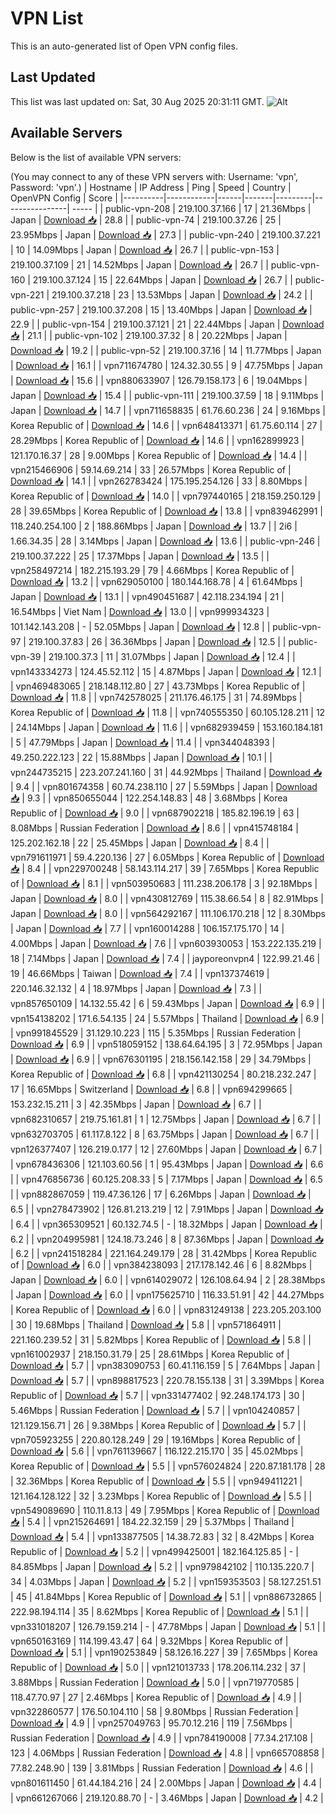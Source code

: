 # VPN List

This is an auto-generated list of Open VPN config files.

## Last Updated

This list was last updated on: Sat, 30 Aug 2025 20:31:11 GMT.
![Alt](https://repobeats.axiom.co/api/embed/186b98318ef1479477931607c1ad7d823f12451f.svg "Repobeats analytics image")

## Available Servers

Below is the list of available VPN servers:

(You may connect to any of these VPN servers with: Username: 'vpn', Password: 'vpn'.)
| Hostname | IP Address | Ping | Speed | Country | OpenVPN Config | Score |
|----------|------------|------|-------|---------|----------------| ----- |
| public-vpn-208 | 219.100.37.166 | 17 | 21.36Mbps | Japan | [Download 📥](./configs/server_0_JP.ovpn) | 28.8 |
| public-vpn-74 | 219.100.37.26 | 25 | 23.95Mbps | Japan | [Download 📥](./configs/server_1_JP.ovpn) | 27.3 |
| public-vpn-240 | 219.100.37.221 | 10 | 14.09Mbps | Japan | [Download 📥](./configs/server_2_JP.ovpn) | 26.7 |
| public-vpn-153 | 219.100.37.109 | 21 | 14.52Mbps | Japan | [Download 📥](./configs/server_3_JP.ovpn) | 26.7 |
| public-vpn-160 | 219.100.37.124 | 15 | 22.64Mbps | Japan | [Download 📥](./configs/server_4_JP.ovpn) | 26.7 |
| public-vpn-221 | 219.100.37.218 | 23 | 13.53Mbps | Japan | [Download 📥](./configs/server_5_JP.ovpn) | 24.2 |
| public-vpn-257 | 219.100.37.208 | 15 | 13.40Mbps | Japan | [Download 📥](./configs/server_6_JP.ovpn) | 22.9 |
| public-vpn-154 | 219.100.37.121 | 21 | 22.44Mbps | Japan | [Download 📥](./configs/server_7_JP.ovpn) | 21.1 |
| public-vpn-102 | 219.100.37.32 | 8 | 20.22Mbps | Japan | [Download 📥](./configs/server_8_JP.ovpn) | 19.2 |
| public-vpn-52 | 219.100.37.16 | 14 | 11.77Mbps | Japan | [Download 📥](./configs/server_9_JP.ovpn) | 16.1 |
| vpn711674780 | 124.32.30.55 | 9 | 47.75Mbps | Japan | [Download 📥](./configs/server_10_JP.ovpn) | 15.6 |
| vpn880633907 | 126.79.158.173 | 6 | 19.04Mbps | Japan | [Download 📥](./configs/server_11_JP.ovpn) | 15.4 |
| public-vpn-111 | 219.100.37.59 | 18 | 9.11Mbps | Japan | [Download 📥](./configs/server_12_JP.ovpn) | 14.7 |
| vpn711658835 | 61.76.60.236 | 24 | 9.16Mbps | Korea Republic of | [Download 📥](./configs/server_13_KR.ovpn) | 14.6 |
| vpn648413371 | 61.75.60.114 | 27 | 28.29Mbps | Korea Republic of | [Download 📥](./configs/server_14_KR.ovpn) | 14.6 |
| vpn162899923 | 121.170.16.37 | 28 | 9.00Mbps | Korea Republic of | [Download 📥](./configs/server_15_KR.ovpn) | 14.4 |
| vpn215466906 | 59.14.69.214 | 33 | 26.57Mbps | Korea Republic of | [Download 📥](./configs/server_16_KR.ovpn) | 14.1 |
| vpn262783424 | 175.195.254.126 | 33 | 8.80Mbps | Korea Republic of | [Download 📥](./configs/server_17_KR.ovpn) | 14.0 |
| vpn797440165 | 218.159.250.129 | 28 | 39.65Mbps | Korea Republic of | [Download 📥](./configs/server_18_KR.ovpn) | 13.8 |
| vpn839462991 | 118.240.254.100 | 2 | 188.86Mbps | Japan | [Download 📥](./configs/server_19_JP.ovpn) | 13.7 |
| 2i6 | 1.66.34.35 | 28 | 3.14Mbps | Japan | [Download 📥](./configs/server_20_JP.ovpn) | 13.6 |
| public-vpn-246 | 219.100.37.222 | 25 | 17.37Mbps | Japan | [Download 📥](./configs/server_21_JP.ovpn) | 13.5 |
| vpn258497214 | 182.215.193.29 | 79 | 4.66Mbps | Korea Republic of | [Download 📥](./configs/server_22_KR.ovpn) | 13.2 |
| vpn629050100 | 180.144.168.78 | 4 | 61.64Mbps | Japan | [Download 📥](./configs/server_23_JP.ovpn) | 13.1 |
| vpn490451687 | 42.118.234.194 | 21 | 16.54Mbps | Viet Nam | [Download 📥](./configs/server_24_VN.ovpn) | 13.0 |
| vpn999934323 | 101.142.143.208 | - | 52.05Mbps | Japan | [Download 📥](./configs/server_25_JP.ovpn) | 12.8 |
| public-vpn-97 | 219.100.37.83 | 26 | 36.36Mbps | Japan | [Download 📥](./configs/server_26_JP.ovpn) | 12.5 |
| public-vpn-39 | 219.100.37.3 | 11 | 31.07Mbps | Japan | [Download 📥](./configs/server_27_JP.ovpn) | 12.4 |
| vpn143334273 | 124.45.52.112 | 15 | 4.87Mbps | Japan | [Download 📥](./configs/server_28_JP.ovpn) | 12.1 |
| vpn469483065 | 218.148.112.80 | 27 | 43.73Mbps | Korea Republic of | [Download 📥](./configs/server_29_KR.ovpn) | 11.8 |
| vpn742578025 | 211.176.46.175 | 31 | 74.89Mbps | Korea Republic of | [Download 📥](./configs/server_30_KR.ovpn) | 11.8 |
| vpn740555350 | 60.105.128.211 | 12 | 24.14Mbps | Japan | [Download 📥](./configs/server_31_JP.ovpn) | 11.6 |
| vpn682939459 | 153.160.184.181 | 5 | 47.79Mbps | Japan | [Download 📥](./configs/server_32_JP.ovpn) | 11.4 |
| vpn344048393 | 49.250.222.123 | 22 | 15.88Mbps | Japan | [Download 📥](./configs/server_33_JP.ovpn) | 10.1 |
| vpn244735215 | 223.207.241.160 | 31 | 44.92Mbps | Thailand | [Download 📥](./configs/server_34_TH.ovpn) | 9.4 |
| vpn801674358 | 60.74.238.110 | 27 | 5.59Mbps | Japan | [Download 📥](./configs/server_35_JP.ovpn) | 9.3 |
| vpn850655044 | 122.254.148.83 | 48 | 3.68Mbps | Korea Republic of | [Download 📥](./configs/server_36_KR.ovpn) | 9.0 |
| vpn687902218 | 185.82.196.19 | 63 | 8.08Mbps | Russian Federation | [Download 📥](./configs/server_37_RU.ovpn) | 8.6 |
| vpn415748184 | 125.202.162.18 | 22 | 25.45Mbps | Japan | [Download 📥](./configs/server_38_JP.ovpn) | 8.4 |
| vpn791611971 | 59.4.220.136 | 27 | 6.05Mbps | Korea Republic of | [Download 📥](./configs/server_39_KR.ovpn) | 8.4 |
| vpn229700248 | 58.143.114.217 | 39 | 7.65Mbps | Korea Republic of | [Download 📥](./configs/server_40_KR.ovpn) | 8.1 |
| vpn503950683 | 111.238.206.178 | 3 | 92.18Mbps | Japan | [Download 📥](./configs/server_41_JP.ovpn) | 8.0 |
| vpn430812769 | 115.38.66.54 | 8 | 82.91Mbps | Japan | [Download 📥](./configs/server_42_JP.ovpn) | 8.0 |
| vpn564292167 | 111.106.170.218 | 12 | 8.30Mbps | Japan | [Download 📥](./configs/server_43_JP.ovpn) | 7.7 |
| vpn160014288 | 106.157.175.170 | 14 | 4.00Mbps | Japan | [Download 📥](./configs/server_44_JP.ovpn) | 7.6 |
| vpn603930053 | 153.222.135.219 | 18 | 7.14Mbps | Japan | [Download 📥](./configs/server_45_JP.ovpn) | 7.4 |
| jayporeonvpn4 | 122.99.21.46 | 19 | 46.66Mbps | Taiwan | [Download 📥](./configs/server_46_TW.ovpn) | 7.4 |
| vpn137374619 | 220.146.32.132 | 4 | 18.97Mbps | Japan | [Download 📥](./configs/server_47_JP.ovpn) | 7.3 |
| vpn857650109 | 14.132.55.42 | 6 | 59.43Mbps | Japan | [Download 📥](./configs/server_48_JP.ovpn) | 6.9 |
| vpn154138202 | 171.6.54.135 | 24 | 5.57Mbps | Thailand | [Download 📥](./configs/server_49_TH.ovpn) | 6.9 |
| vpn991845529 | 31.129.10.223 | 115 | 5.35Mbps | Russian Federation | [Download 📥](./configs/server_50_RU.ovpn) | 6.9 |
| vpn518059152 | 138.64.64.195 | 3 | 72.95Mbps | Japan | [Download 📥](./configs/server_51_JP.ovpn) | 6.9 |
| vpn676301195 | 218.156.142.158 | 29 | 34.79Mbps | Korea Republic of | [Download 📥](./configs/server_52_KR.ovpn) | 6.8 |
| vpn421130254 | 80.218.232.247 | 17 | 16.65Mbps | Switzerland | [Download 📥](./configs/server_53_CH.ovpn) | 6.8 |
| vpn694299665 | 153.232.15.211 | 3 | 42.35Mbps | Japan | [Download 📥](./configs/server_54_JP.ovpn) | 6.7 |
| vpn682310657 | 219.75.161.81 | 1 | 12.75Mbps | Japan | [Download 📥](./configs/server_55_JP.ovpn) | 6.7 |
| vpn632703705 | 61.117.8.122 | 8 | 63.75Mbps | Japan | [Download 📥](./configs/server_56_JP.ovpn) | 6.7 |
| vpn126377407 | 126.219.0.177 | 12 | 27.60Mbps | Japan | [Download 📥](./configs/server_57_JP.ovpn) | 6.7 |
| vpn678436306 | 121.103.60.56 | 1 | 95.43Mbps | Japan | [Download 📥](./configs/server_58_JP.ovpn) | 6.6 |
| vpn476856736 | 60.125.208.33 | 5 | 7.17Mbps | Japan | [Download 📥](./configs/server_59_JP.ovpn) | 6.5 |
| vpn882867059 | 119.47.36.126 | 17 | 6.26Mbps | Japan | [Download 📥](./configs/server_60_JP.ovpn) | 6.5 |
| vpn278473902 | 126.81.213.219 | 12 | 7.91Mbps | Japan | [Download 📥](./configs/server_61_JP.ovpn) | 6.4 |
| vpn365309521 | 60.132.74.5 | - | 18.32Mbps | Japan | [Download 📥](./configs/server_62_JP.ovpn) | 6.2 |
| vpn204995981 | 124.18.73.246 | 8 | 87.36Mbps | Japan | [Download 📥](./configs/server_63_JP.ovpn) | 6.2 |
| vpn241518284 | 221.164.249.179 | 28 | 31.42Mbps | Korea Republic of | [Download 📥](./configs/server_64_KR.ovpn) | 6.0 |
| vpn384238093 | 217.178.142.46 | 6 | 8.82Mbps | Japan | [Download 📥](./configs/server_65_JP.ovpn) | 6.0 |
| vpn614029072 | 126.108.64.94 | 2 | 28.38Mbps | Japan | [Download 📥](./configs/server_66_JP.ovpn) | 6.0 |
| vpn175625710 | 116.33.51.91 | 42 | 44.27Mbps | Korea Republic of | [Download 📥](./configs/server_67_KR.ovpn) | 6.0 |
| vpn831249138 | 223.205.203.100 | 30 | 19.68Mbps | Thailand | [Download 📥](./configs/server_68_TH.ovpn) | 5.8 |
| vpn571864911 | 221.160.239.52 | 31 | 5.82Mbps | Korea Republic of | [Download 📥](./configs/server_69_KR.ovpn) | 5.8 |
| vpn161002937 | 218.150.31.79 | 25 | 28.61Mbps | Korea Republic of | [Download 📥](./configs/server_70_KR.ovpn) | 5.7 |
| vpn383090753 | 60.41.116.159 | 5 | 7.64Mbps | Japan | [Download 📥](./configs/server_71_JP.ovpn) | 5.7 |
| vpn898817523 | 220.78.155.138 | 31 | 3.39Mbps | Korea Republic of | [Download 📥](./configs/server_72_KR.ovpn) | 5.7 |
| vpn331477402 | 92.248.174.173 | 30 | 5.46Mbps | Russian Federation | [Download 📥](./configs/server_73_RU.ovpn) | 5.7 |
| vpn104240857 | 121.129.156.71 | 26 | 9.38Mbps | Korea Republic of | [Download 📥](./configs/server_74_KR.ovpn) | 5.7 |
| vpn705923255 | 220.80.128.249 | 29 | 19.16Mbps | Korea Republic of | [Download 📥](./configs/server_75_KR.ovpn) | 5.6 |
| vpn761139667 | 116.122.215.170 | 35 | 45.02Mbps | Korea Republic of | [Download 📥](./configs/server_76_KR.ovpn) | 5.5 |
| vpn576024824 | 220.87.181.178 | 28 | 32.36Mbps | Korea Republic of | [Download 📥](./configs/server_77_KR.ovpn) | 5.5 |
| vpn949411221 | 121.164.128.122 | 32 | 3.23Mbps | Korea Republic of | [Download 📥](./configs/server_78_KR.ovpn) | 5.5 |
| vpn549089690 | 110.11.8.13 | 49 | 7.95Mbps | Korea Republic of | [Download 📥](./configs/server_79_KR.ovpn) | 5.4 |
| vpn215264691 | 184.22.32.159 | 29 | 5.37Mbps | Thailand | [Download 📥](./configs/server_80_TH.ovpn) | 5.4 |
| vpn133877505 | 14.38.72.83 | 32 | 8.42Mbps | Korea Republic of | [Download 📥](./configs/server_81_KR.ovpn) | 5.2 |
| vpn499425001 | 182.164.125.85 | - | 84.85Mbps | Japan | [Download 📥](./configs/server_82_JP.ovpn) | 5.2 |
| vpn979842102 | 110.135.220.7 | 34 | 4.03Mbps | Japan | [Download 📥](./configs/server_83_JP.ovpn) | 5.2 |
| vpn159353503 | 58.127.251.51 | 45 | 41.84Mbps | Korea Republic of | [Download 📥](./configs/server_84_KR.ovpn) | 5.1 |
| vpn886732865 | 222.98.194.114 | 35 | 8.62Mbps | Korea Republic of | [Download 📥](./configs/server_85_KR.ovpn) | 5.1 |
| vpn331018207 | 126.79.159.214 | - | 47.78Mbps | Japan | [Download 📥](./configs/server_86_JP.ovpn) | 5.1 |
| vpn650163169 | 114.199.43.47 | 64 | 9.32Mbps | Korea Republic of | [Download 📥](./configs/server_87_KR.ovpn) | 5.1 |
| vpn190253849 | 58.126.16.227 | 39 | 7.65Mbps | Korea Republic of | [Download 📥](./configs/server_88_KR.ovpn) | 5.0 |
| vpn121013733 | 178.206.114.232 | 37 | 3.88Mbps | Russian Federation | [Download 📥](./configs/server_89_RU.ovpn) | 5.0 |
| vpn719770585 | 118.47.70.97 | 27 | 2.46Mbps | Korea Republic of | [Download 📥](./configs/server_90_KR.ovpn) | 4.9 |
| vpn322860577 | 176.50.104.110 | 58 | 9.80Mbps | Russian Federation | [Download 📥](./configs/server_91_RU.ovpn) | 4.9 |
| vpn257049763 | 95.70.12.216 | 119 | 7.56Mbps | Russian Federation | [Download 📥](./configs/server_92_RU.ovpn) | 4.9 |
| vpn784190008 | 77.34.217.108 | 123 | 4.06Mbps | Russian Federation | [Download 📥](./configs/server_93_RU.ovpn) | 4.8 |
| vpn665708858 | 77.82.248.90 | 139 | 3.81Mbps | Russian Federation | [Download 📥](./configs/server_94_RU.ovpn) | 4.6 |
| vpn801611450 | 61.44.184.216 | 24 | 2.00Mbps | Japan | [Download 📥](./configs/server_95_JP.ovpn) | 4.4 |
| vpn661267066 | 219.120.88.70 | - | 3.46Mbps | Japan | [Download 📥](./configs/server_96_JP.ovpn) | 4.2 |
